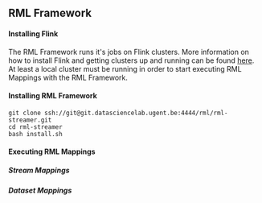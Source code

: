 ## RML Framework

#### Installing Flink
The RML Framework runs it's jobs on Flink clusters. More information on how to install Flink and getting clusters up and running can be found [here](https://ci.apache.org/projects/flink/flink-docs-release-1.4/quickstart/setup_quickstart.html).
At least a local cluster must be running in order to start executing RML Mappings with the RML Framework.
#### Installing RML Framework
```
git clone ssh://git@git.datasciencelab.ugent.be:4444/rml/rml-streamer.git
cd rml-streamer
bash install.sh
```

#### Executing RML Mappings

##### Stream Mappings

##### Dataset Mappings